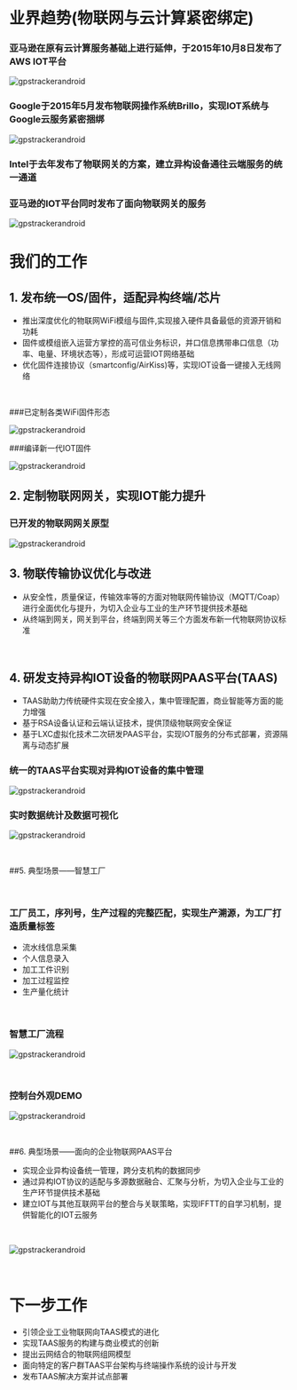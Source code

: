 # 业界趋势(物联网与云计算紧密绑定)

### 亚马逊在原有云计算服务基础上进行延伸，于2015年10月8日发布了AWS IOT平台


![gpstrackerandroid](http://7xjtgq.com1.z0.glb.clouddn.com/aws.jpg)


### Google于2015年5月发布物联网操作系统Brillo，实现IOT系统与Google云服务紧密捆绑


![gpstrackerandroid](http://7xjtgq.com1.z0.glb.clouddn.com/brillo-pin.jpg)



### Intel于去年发布了物联网关的方案，建立异构设备通往云端服务的统一通道
### 亚马逊的IOT平台同时发布了面向物联网关的服务


![gpstrackerandroid](http://7xjtgq.com1.z0.glb.clouddn.com/gateway.jpg)


# 我们的工作

## 1. 发布统一OS/固件，适配异构终端/芯片


* 推出深度优化的物联网WiFi模组与固件,实现接入硬件具备最低的资源开销和功耗
* 固件或模组嵌入运营方掌控的高可信业务标识，并口信息携带串口信息（功率、电量、环境状态等），形成可运营IOT网络基础
* 优化固件连接协议（smartconfig/AirKiss)等，实现IOT设备一键接入无线网络

<br/>

###已定制各类WiFi固件形态

![gpstrackerandroid](http://7xjtgq.com1.z0.glb.clouddn.com/wifi.jpg)


###编译新一代IOT固件

![gpstrackerandroid](http://7xjtgq.com1.z0.glb.clouddn.com/make2.gif)



## 2. 定制物联网网关，实现IOT能力提升 

### 已开发的物联网网关原型

![gpstrackerandroid](http://7xjtgq.com1.z0.glb.clouddn.com/wulian.png)



## 3. 物联传输协议优化与改进

* 从安全性，质量保证，传输效率等的方面对物联网传输协议（MQTT/Coap）进行全面优化与提升，为切入企业与工业的生产环节提供技术基础
* 从终端到网关，网关到平台，终端到网关等三个方面发布新一代物联网协议标准



<br/>

## 4. 研发支持异构IOT设备的物联网PAAS平台(TAAS)


* TAAS助助力传统硬件实现在安全接入，集中管理配置，商业智能等方面的能力增强
* 基于RSA设备认证和云端认证技术，提供顶级物联网安全保证 
* 基于LXC虚拟化技术二次研发PAAS平台，实现IOT服务的分布式部署，资源隔离与动态扩展

### 统一的TAAS平台实现对异构IOT设备的集中管理

![gpstrackerandroid](http://7xjtgq.com1.z0.glb.clouddn.com/all.jpg)


### 实时数据统计及数据可视化

![gpstrackerandroid](http://7xjtgq.com1.z0.glb.clouddn.com/data1.gif)

<br/>


##5. 典型场景——智慧工厂  

<br/>

### 工厂员工，序列号，生产过程的完整匹配，实现生产溯源，为工厂打造质量标签


* 流水线信息采集
* 个人信息录入
* 加工工件识别
* 加工过程监控
* 生产量化统计


<br/>

### 智慧工厂流程
![gpstrackerandroid](http://7xjtgq.com1.z0.glb.clouddn.com/operator.gif)


<br/>

### 控制台外观DEMO
![gpstrackerandroid](http://7xjtgq.com1.z0.glb.clouddn.com/factory_os.jpg)


<br/>


##6. 典型场景——面向的企业物联网PAAS平台 


* 实现企业异构设备统一管理，跨分支机构的数据同步
* 通过异构IOT协议的适配与多源数据融合、汇聚与分析，为切入企业与工业的生产环节提供技术基础
* 建立IOT与其他互联网平台的整合与关联策略，实现IFFTT的自学习机制，提供智能化的IOT云服务

<br/>


![gpstrackerandroid](http://7xjtgq.com1.z0.glb.clouddn.com/node-red.png)


<br/>


# 下一步工作 

* 引领企业工业物联网向TAAS模式的进化
* 实现TAAS服务的构建与商业模式的创新
* 提出云网结合的物联网组网模型
* 面向特定的客户群TAAS平台架构与终端操作系统的设计与开发
* 发布TAAS解决方案并试点部署


